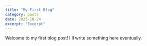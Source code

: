 ```yaml
---
title: "My First Blog"
category: posts
date: 2023-10-24
excerpt: "Excerpt"
---
```

Welcome to my first blog post! I'll write something here eventually.
